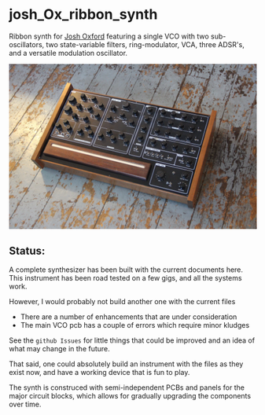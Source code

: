 # josh_Ox_ribbon_synth
Ribbon synth for [Josh Oxford](https://www.joshoxford.com/) featuring a single VCO with two sub-oscillators, two state-variable filters, ring-modulator, VCA, three ADSR's, and a versatile modulation oscillator.

![synth front](images/front_angle_1.JPG "synth from front")

## Status:

A complete synthesizer has been built with the current documents here. This instrument has been road tested on a few gigs, and all the systems work.

However, I would probably not build another one with the current files
- There are a number of enhancements that are under consideration
- The main VCO pcb has a couple of errors which require minor kludges

See the `github Issues` for little things that could be improved and an idea of what may change in the future.

That said, one could absolutely build an instrument with the files as they exist now, and have a working device that is fun to play. 

The synth is construced with semi-independent PCBs and panels for the major circuit blocks, which allows for gradually upgrading the components over time.
